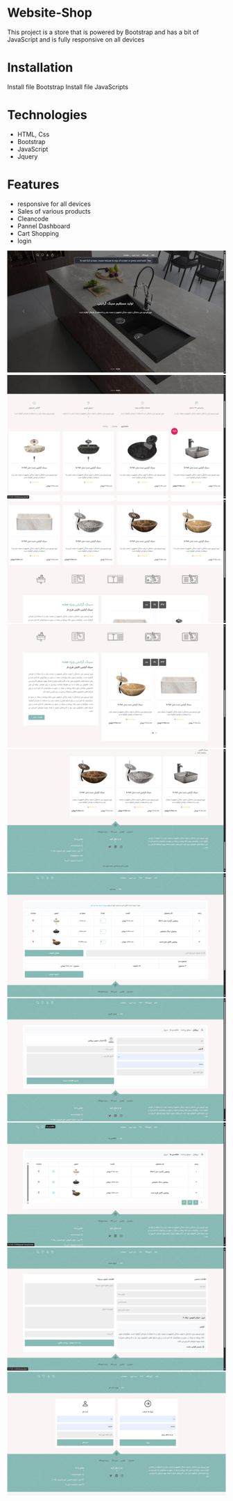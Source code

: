 # Website-Shop
This project is a store that is powered by  Bootstrap and has a bit of JavaScript and is fully responsive on all devices
# Installation 
 Install file Bootstrap
 Install file JavaScripts
# Technologies
- HTML, Css
- Bootstrap
- JavaScript
- Jquery
#   Features
- responsive for all devices
- Sales of various products
- Cleancode 
- Pannel Dashboard
- Cart Shopping
- login 
<img src="./demo-img/Screenshot (141).png">
<img src="./demo-img/Screenshot (142).png">
<img src="./demo-img/Screenshot (143).png">
<img src="./demo-img/Screenshot (144).png">
<img src="./demo-img/Screenshot (145).png">
<img src="./demo-img/Screenshot (146).png">
<img src="./demo-img/Screenshot (147).png">
<img src="./demo-img/Screenshot (148).png">
<img src="./demo-img/Screenshot (149).png">
<img src="./demo-img/Screenshot (150).png">
